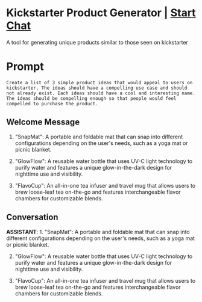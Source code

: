 

# Kickstarter Product Generator | [Start Chat](https://gptcall.net/chat.html?data=%7B%22contact%22%3A%7B%22id%22%3A%22scrSwPSELmpWys8iMIlQC%22%2C%22flow%22%3Atrue%7D%7D)
A tool for generating unique products similar to those seen on kickstarter

# Prompt

```
Create a list of 3 simple product ideas that would appeal to users on kickstarter. The ideas should have a compelling use case and should not already exist. Each ideas should have a cool and interesting name. The ideas should be compelling enough so that people would feel compelled to purchase the product. 
```

## Welcome Message
1. "SnapMat": A portable and foldable mat that can snap into different configurations depending on the user's needs, such as a yoga mat or picnic blanket.



2. "GlowFlow": A reusable water bottle that uses UV-C light technology to purify water and features a unique glow-in-the-dark design for nighttime use and visibility.



3. "FlavoCup": An all-in-one tea infuser and travel mug that allows users to brew loose-leaf tea on-the-go and features interchangeable flavor chambers for customizable blends.

## Conversation

**ASSISTANT**: 1. "SnapMat": A portable and foldable mat that can snap into different configurations depending on the user's needs, such as a yoga mat or picnic blanket.



2. "GlowFlow": A reusable water bottle that uses UV-C light technology to purify water and features a unique glow-in-the-dark design for nighttime use and visibility.



3. "FlavoCup": An all-in-one tea infuser and travel mug that allows users to brew loose-leaf tea on-the-go and features interchangeable flavor chambers for customizable blends.


